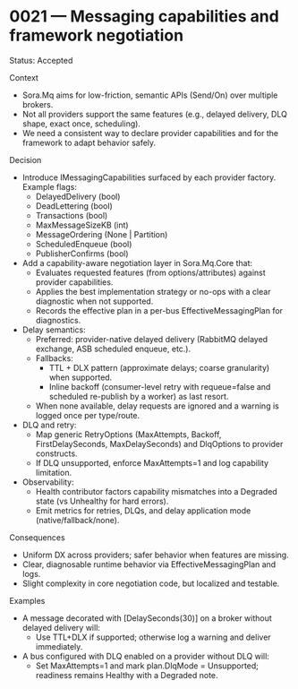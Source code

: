 # 0021 — Messaging capabilities and framework negotiation

Status: Accepted

Context
- Sora.Mq aims for low-friction, semantic APIs (Send/On<T>) over multiple brokers.
- Not all providers support the same features (e.g., delayed delivery, DLQ shape, exact once, scheduling).
- We need a consistent way to declare provider capabilities and for the framework to adapt behavior safely.

Decision
- Introduce IMessagingCapabilities surfaced by each provider factory. Example flags:
  - DelayedDelivery (bool)
  - DeadLettering (bool)
  - Transactions (bool)
  - MaxMessageSizeKB (int)
  - MessageOrdering (None | Partition)
  - ScheduledEnqueue (bool)
  - PublisherConfirms (bool)
- Add a capability-aware negotiation layer in Sora.Mq.Core that:
  - Evaluates requested features (from options/attributes) against provider capabilities.
  - Applies the best implementation strategy or no-ops with a clear diagnostic when not supported.
  - Records the effective plan in a per-bus EffectiveMessagingPlan for diagnostics.
- Delay semantics:
  - Preferred: provider-native delayed delivery (RabbitMQ delayed exchange, ASB scheduled enqueue, etc.).
  - Fallbacks:
    - TTL + DLX pattern (approximate delays; coarse granularity) when supported.
    - Inline backoff (consumer-level retry with requeue=false and scheduled re-publish by a worker) as last resort.
  - When none available, delay requests are ignored and a warning is logged once per type/route.
- DLQ and retry:
  - Map generic RetryOptions (MaxAttempts, Backoff, FirstDelaySeconds, MaxDelaySeconds) and DlqOptions to provider constructs.
  - If DLQ unsupported, enforce MaxAttempts=1 and log capability limitation.
- Observability:
  - Health contributor factors capability mismatches into a Degraded state (vs Unhealthy for hard errors).
  - Emit metrics for retries, DLQs, and delay application mode (native/fallback/none).

Consequences
- Uniform DX across providers; safer behavior when features are missing.
- Clear, diagnosable runtime behavior via EffectiveMessagingPlan and logs.
- Slight complexity in core negotiation code, but localized and testable.

Examples
- A message decorated with [DelaySeconds(30)] on a broker without delayed delivery will:
  - Use TTL+DLX if supported; otherwise log a warning and deliver immediately.
- A bus configured with DLQ enabled on a provider without DLQ will:
  - Set MaxAttempts=1 and mark plan.DlqMode = Unsupported; readiness remains Healthy with a Degraded note.
